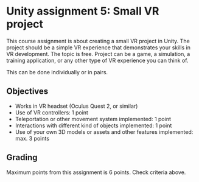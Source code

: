 # Unity assignment 5: Small VR project

This course assignment is about creating a small VR project in Unity. The project should be a simple VR experience that demonstrates your skills in VR development. The topic is free. Project can be a game, a simulation, a training application, or any other type of VR experience you can think of.

This can be done individually or in pairs.

## Objectives

- Works in VR headset (Oculus Quest 2, or similar)
- Use of VR controllers: 1 point
- Teleportation or other movement system implemented: 1 point
- Interactions with different kind of objects implemented: 1 point 
- Use of your own 3D models or assets and other features implemented: max. 3 points

## Grading

Maximum points from this assignment is 6 points. Check criteria above.
